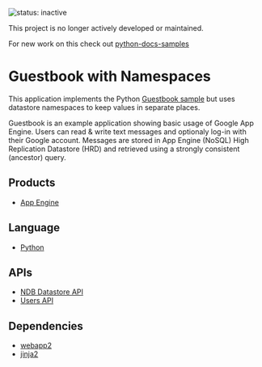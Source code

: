 ![status: inactive](https://img.shields.io/badge/status-inactive-red.svg)

This project is no longer actively developed or maintained.

For new work on this check out [python-docs-samples](https://github.com/GoogleCloudPlatform/python-docs-samples/tree/master/appengine/multitenancy)

# Guestbook with Namespaces

This application implements the Python [Guestbook sample][7] but uses
datastore namespaces to keep values in separate places.

Guestbook is an example application showing basic usage of Google App
Engine. Users can read & write text messages and optionaly log-in with
their Google account. Messages are stored in App Engine (NoSQL)
High Replication Datastore (HRD) and retrieved using a strongly consistent
(ancestor) query.

## Products
- [App Engine][1]

## Language
- [Python][2]

## APIs
- [NDB Datastore API][3]
- [Users API][4]

## Dependencies
- [webapp2][5]
- [jinja2][6]

[1]: https://developers.google.com/appengine
[2]: https://python.org
[3]: https://developers.google.com/appengine/docs/python/ndb/
[4]: https://developers.google.com/appengine/docs/python/users/
[5]: http://webapp-improved.appspot.com/
[6]: http://jinja.pocoo.org/docs/
[7]: https://github.com/GoogleCloudPlatform/appengine-guestbook-python/tree/part6-staticfiles

